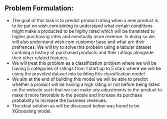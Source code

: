 ## Problem Formulation:
* The goal of this task is to predict product rating when a new product is to be put on wish.com aiming to understand what certain conditions might make a producted to be highly rated which will be translated to higher purchasing rates and eventually more revenue. In doing so we will also understand wish.com customer base and what are their prefrences. We will try to solve this probelm using a tabular dataset containg a history of purchased products and their ratings alongside their other related features.
* We will treat this problem as a classification problem where we will be having 5 categories of ratings from 1 start up to 5 stars where we will be using the provided dataset into building this classification model.
* We aim at the end of building this model we will be able to predict whether a product will be having a high rating or not before being listed on the website such that we can make any adjustments to the product to make it more favorable to the people and increase its purchase probability to increase the business revenues.
* The ideal solution as will be discussed below was found to be XGboosting model.
